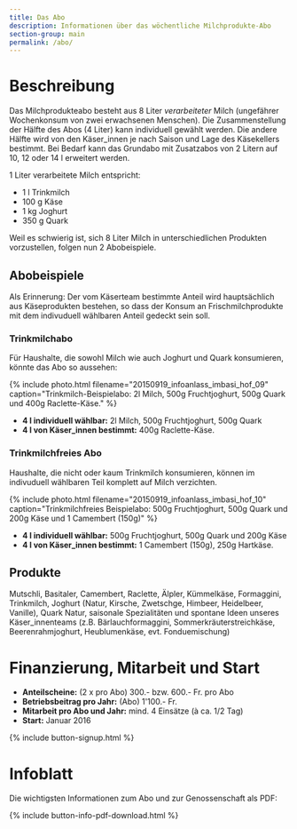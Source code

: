 ```yaml
---
title: Das Abo
description: Informationen über das wöchentliche Milchprodukte-Abo
section-group: main
permalink: /abo/
---
```


# Beschreibung

Das Milchprodukteabo besteht aus 8 Liter _verarbeiteter_ Milch
(ungefährer Wochenkonsum von zwei erwachsenen Menschen). Die
Zusammenstellung der Hälfte des Abos (4 Liter) kann individuell
gewählt werden. Die andere Hälfte wird von den Käser_innen je nach
Saison und Lage des Käsekellers bestimmt. Bei Bedarf kann das Grundabo
mit Zusatzabos von 2 Litern auf 10, 12 oder 14 l erweitert werden.

1 Liter verarbeitete Milch entspricht:

- 1 l Trinkmilch
- 100 g Käse
- 1 kg Joghurt
- 350 g Quark

Weil es schwierig ist, sich 8 Liter Milch in unterschiedlichen Produkten
vorzustellen, folgen nun 2 Abobeispiele.

## Abobeispiele

Als Erinnerung: Der vom Käserteam bestimmte Anteil wird
hauptsächlich aus Käseprodukten bestehen, so dass der Konsum an
Frischmilchprodukte mit dem indivuduell wählbaren Anteil gedeckt sein soll.

### Trinkmilchabo

Für Haushalte, die sowohl Milch wie auch Joghurt und Quark konsumieren, könnte
das Abo so aussehen:

{% include photo.html filename="20150919_infoanlass_imbasi_hof_09" caption="Trinkmilch-Beispielabo: 2l Milch, 500g Fruchtjoghurt, 500g Quark und 400g Raclette-Käse." %}

- **4 l individuell wählbar:** 2l Milch, 500g Fruchtjoghurt, 500g Quark
- **4 l von Käser_innen bestimmt:** 400g Raclette-Käse.

### Trinkmilchfreies Abo

Haushalte, die nicht oder kaum Trinkmilch konsumieren, können im indivuduell
wählbaren Teil komplett auf Milch verzichten.

{% include photo.html filename="20150919_infoanlass_imbasi_hof_10" caption="Trinkmilchfreies Beispielabo: 500g Fruchtjoghurt, 500g Quark und 200g Käse und 1 Camembert (150g)" %}

- **4 l individuell wählbar:** 500g Fruchtjoghurt, 500g Quark und 200g Käse
- **4 l von Käser_innen bestimmt:** 1 Camembert (150g), 250g Hartkäse.

## Produkte

Mutschli, Basitaler, Camembert, Raclette, Älpler,
Kümmelkäse, Formaggini, Trinkmilch, Joghurt (Natur, Kirsche,
Zwetschge, Himbeer, Heidelbeer, Vanille), Quark Natur, saisonale
Spezialitäten und spontane Ideen unseres Käser_innenteams (z.B.
Bärlauchformaggini, Sommerkräuterstreichkäse, Beerenrahmjoghurt,
Heublumenkäse, evt. Fonduemischung)


# Finanzierung, Mitarbeit und Start

- **Anteilscheine:** (2 x pro Abo) 300.- bzw. 600.- Fr. pro Abo
- **Betriebsbeitrag pro Jahr:** (Abo) 1'100.- Fr.
- **Mitarbeit pro Abo und Jahr:** mind. 4 Einsätze (à ca. 1/2 Tag)
- **Start:** Januar 2016

{% include button-signup.html %}

# Infoblatt

Die wichtigsten Informationen zum Abo und zur Genossenschaft als PDF:

{% include button-info-pdf-download.html %}
